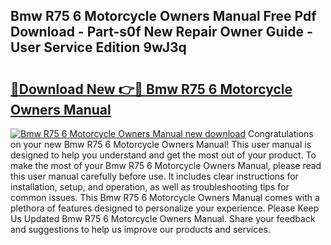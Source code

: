 ## Bmw R75 6 Motorcycle Owners Manual Free Pdf Download - Part-s0f New Repair Owner Guide - User Service Edition 9wJ3q

# <h2><a href="http://bc90231.oget.top/?id=Bmw+R75+6+Motorcycle+Owners+Manual">🔗Download New 👉🔴 Bmw R75 6 Motorcycle Owners Manual</a></h2>

[![Bmw R75 6 Motorcycle Owners Manual new download](https://i.imgur.com/5g1atiW.png)](http://bc90231.oget.top/?id=Bmw+R75+6+Motorcycle+Owners+Manual)
Congratulations on your new Bmw R75 6 Motorcycle Owners Manual! This user manual is designed to help you understand and get the most out of your product. To make the most of your Bmw R75 6 Motorcycle Owners Manual, please read this user manual carefully before use. It includes clear instructions for installation, setup, and operation, as well as troubleshooting tips for common issues. This Bmw R75 6 Motorcycle Owners Manual comes with a plethora of features designed to personalize your experience. Please Keep Us Updated Bmw R75 6 Motorcycle Owners Manual. Share your feedback and suggestions to help us improve our products and services.
